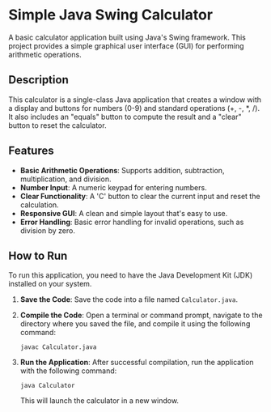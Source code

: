 # Simple Java Swing Calculator

A basic calculator application built using Java's Swing framework. This project provides a simple graphical user interface (GUI) for performing arithmetic operations.

## Description

This calculator is a single-class Java application that creates a window with a display and buttons for numbers (0-9) and standard operations (+, -, \*, /). It also includes an "equals" button to compute the result and a "clear" button to reset the calculator.

## Features

*   **Basic Arithmetic Operations**: Supports addition, subtraction, multiplication, and division.
*   **Number Input**: A numeric keypad for entering numbers.
*   **Clear Functionality**: A 'C' button to clear the current input and reset the calculation.
*   **Responsive GUI**: A clean and simple layout that's easy to use.
*   **Error Handling**: Basic error handling for invalid operations, such as division by zero.

## How to Run

To run this application, you need to have the Java Development Kit (JDK) installed on your system.

1.  **Save the Code**: Save the code into a file named `Calculator.java`.

2.  **Compile the Code**: Open a terminal or command prompt, navigate to the directory where you saved the file, and compile it using the following command:
    ```
    javac Calculator.java
    ```

3.  **Run the Application**: After successful compilation, run the application with the following command:
    ```
    java Calculator
    ```
    This will launch the calculator in a new window.
